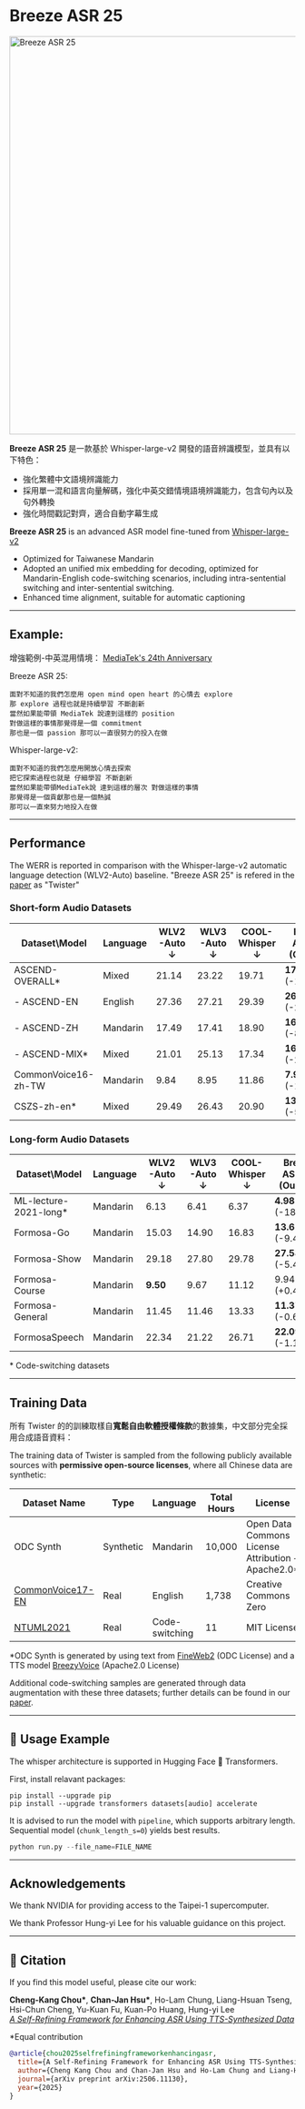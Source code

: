 # Breeze ASR 25

<img src="https://huggingface.co/MediaTek-Research/Twister/resolve/main/BreezeASR25.png" alt="Breeze ASR 25" width="700"/>


**Breeze ASR 25** 是一款基於 Whisper-large-v2 開發的語音辨識模型，並具有以下特色：

- 強化繁體中文語境辨識能力
- 採用單一混和語言向量解碼，強化中英交錯情境語境辨識能力，包含句內以及句外轉換
- 強化時間戳記對齊，適合自動字幕生成

**Breeze ASR 25** is an advanced ASR model fine-tuned from [Whisper-large-v2](https://github.com/openai/whisper) 


- Optimized for Taiwanese Mandarin
- Adopted an unified mix embedding for decoding, optimized for Mandarin-English code-switching scenarios, including intra-sentential switching and inter-sentential switching.
- Enhanced time alignment, suitable for automatic captioning

---
## Example:

增強範例-中英混用情境： [MediaTek's 24th Anniversary](https://www.youtube.com/watch?v=YkUv5qyhVhw&t=261s)

Breeze ASR 25:

```
面對不知道的我們怎麼用 open mind open heart 的心情去 explore
那 explore 過程也就是持續學習 不斷創新
當然如果能帶領 MediaTek 說達到這樣的 position
對做這樣的事情那覺得是一個 commitment
那也是一個 passion 那可以一直很努力的投入在做
```

Whisper-large-v2:

```
面對不知道的我們怎麼用開放心情去探索
把它探索過程也就是 仔細學習 不斷創新
當然如果能帶領MediaTek說 達到這樣的層次 對做這樣的事情
那覺得是一個貢獻那也是一個熱誠
那可以一直來努力地投入在做
```

---

## Performance
The WERR is reported in comparison with the Whisper-large-v2 automatic language detection (WLV2-Auto) baseline. "Breeze ASR 25" is refered in the [paper](https://arxiv.org/pdf/2506.11130) as "Twister"
### Short-form Audio Datasets

| Dataset\Model             | Language | WLV2-Auto ↓ | WLV3-Auto ↓ | COOL-Whisper ↓ | **Breeze ASR 25 (Ours)** ↓ |
|---------------------------|---------------|-------------|-------------|----------------|------------------|
| ASCEND-OVERALL*           | Mixed | 21.14       | 23.22       | 19.71          | **17.74** (-16.08%) |
| - ASCEND-EN               | English    | 27.36       | 27.21       | 29.39          | **26.64** (-2.63%)  |
| - ASCEND-ZH               | Mandarin | 17.49       | 17.41       | 18.90          | **16.04** (-8.29%)     |
| - ASCEND-MIX*             | Mixed  | 21.01       | 25.13       | 17.34          | **16.38** (-22.01%) |
| CommonVoice16-zh-TW       | Mandarin     | 9.84        | 8.95        | 11.86          | **7.97** (-19%)     |
| CSZS-zh-en*               | Mixed  | 29.49       | 26.43       | 20.90          | **13.01** (-55.88%) |

### Long-form Audio Datasets

| Dataset\Model             | Language | WLV2-Auto ↓ | WLV3-Auto ↓ | COOL-Whisper ↓ | **Breeze ASR 25 (Ours)** ↓ |
|---------------------------|---------------|-------------|-------------|----------------|------------------|
| ML-lecture-2021-long*     | Mandarin     | 6.13        | 6.41        | 6.37           | **4.98** (-18.76%) |
| Formosa-Go                | Mandarin    | 15.03       | 14.90       | 16.83          | **13.61** (-9.44%) |
| Formosa-Show              | Mandarin   | 29.18       | 27.80       | 29.78          | **27.58** (-5.48%) |
| Formosa-Course            | Mandarin | **9.50**       | 9.67        | 11.12          | 9.94 (+0.44%)      |
| Formosa-General           | Mandarin    | 11.45       | 11.46       | 13.33          | **11.37** (-0.69%) |
| FormosaSpeech             | Mandarin   | 22.34       | 21.22       | 26.71          | **22.09** (-1.12%) |

\* Code-switching datasets

---

## Training Data

所有 Twister 的的訓練取樣自**寬鬆自由軟體授權條款**的數據集，中文部分完全採用合成語音資料：

The training data of Twister is sampled from the following publicly available sources with **permissive open-source licenses**, where all Chinese data are synthetic:


| Dataset Name                                                                 | Type   | Language        | Total Hours | License |
|------------------------------------------------------------------------------|--------|-----------------|-------------|---------|
| ODC Synth                                                                    | Synthetic | Mandarin        | 10,000      | Open Data Commons License Attribution + Apache2.0* |
| [CommonVoice17-EN](https://huggingface.co/datasets/mozilla-foundation/common_voice_17_0) | Real   | English         | 1,738       | Creative Commons Zero |
| [NTUML2021](https://huggingface.co/datasets/ky552/ML2021_ASR_ST)              | Real   | Code-switching  | 11          | MIT License |


*ODC Synth is generated by using text from [FineWeb2](https://huggingface.co/datasets/HuggingFaceFW/fineweb-2) (ODC License) and a TTS model [BreezyVoice](https://huggingface.co/MediaTek-Research/BreezyVoice) (Apache2.0 License)

Additional code-switching samples are generated through data augmentation with these three datasets; further details can be found in our [paper](https://arxiv.org/pdf/2506.11130).

---

## 🔧 Usage Example

The whisper architecture is supported in Hugging Face 🤗 Transformers.

First, install relavant packages:

```
pip install --upgrade pip
pip install --upgrade transformers datasets[audio] accelerate
```

It is advised to run the model with `pipeline`, which supports arbitrary length.
Sequential model (`chunk_length_s=0`) yields best results.

```python
python run.py --file_name=FILE_NAME
```

---

## Acknowledgements

We thank NVIDIA for providing access to the Taipei-1 supercomputer. 

We thank Professor Hung-yi Lee for his valuable guidance on this project.

---

## 📜 Citation

If you find this model useful, please cite our work:

**Cheng-Kang Chou\***, **Chan-Jan Hsu\***, Ho-Lam Chung, Liang-Hsuan Tseng, Hsi-Chun Cheng, Yu-Kuan Fu, Kuan-Po Huang, Hung-yi Lee  
[*A Self-Refining Framework for Enhancing ASR Using TTS-Synthesized Data*](https://arxiv.org/pdf/2506.11130)

\*Equal contribution 

```bibtex
@article{chou2025selfrefiningframeworkenhancingasr,
  title={A Self-Refining Framework for Enhancing ASR Using TTS-Synthesized Data},
  author={Cheng Kang Chou and Chan-Jan Hsu and Ho-Lam Chung and Liang-Hsuan Tseng and Hsi-Chun Cheng and Yu-Kuan Fu and Kuan Po Huang and Hung-Yi Lee},
  journal={arXiv preprint arXiv:2506.11130},
  year={2025}
}
```

